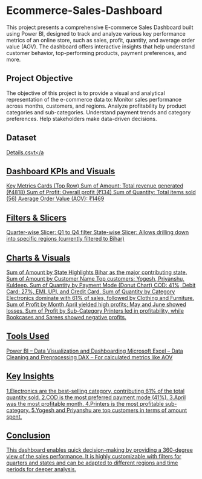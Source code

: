 # Ecommerce-Sales-Dashboard
This project presents a comprehensive E-commerce Sales Dashboard built using Power BI, designed to track and analyze various key performance metrics of an online store, such as sales, profit, quantity, and average order value (AOV). The dashboard offers interactive insights that help understand customer behavior, top-performing products, payment preferences, and more.

## Project Objective
The objective of this project is to provide a visual and analytical representation of the e-commerce data to:
Monitor sales performance across months, customers, and regions.
Analyze profitability by product categories and sub-categories.
Understand payment trends and category preferences.
Help stakeholders make data-driven decisions.

## Dataset
<a href="" target="_blank">Details.csvt</a

## Dashboard KPIs and Visuals
 Key Metrics Cards (Top Row)
Sum of Amount: Total revenue generated (₹4818)
Sum of Profit: Overall profit (₹134)
Sum of Quantity: Total items sold (56)
Average Order Value (AOV): ₹1469

## Filters & Slicers
Quarter-wise Slicer: Q1 to Q4 filter
State-wise Slicer: Allows drilling down into specific regions (currently filtered to Bihar)

## Charts & Visuals
Sum of Amount by State
Highlights Bihar as the major contributing state.
Sum of Amount by Customer Name
Top customers: Yogesh, Priyanshu, Kuldeep.
Sum of Quantity by Payment Mode (Donut Chart)
COD: 41%, Debit Card: 27%, EMI, UPI, and Credit Card.
Sum of Quantity by Category
Electronics dominate with 61% of sales, followed by Clothing and Furniture.
Sum of Profit by Month
April yielded high profits; May and June showed losses.
Sum of Profit by Sub-Category
Printers led in profitability, while Bookcases and Sarees showed negative profits.

## Tools Used
Power BI – Data Visualization and Dashboarding
Microsoft Excel – Data Cleaning and Preprocessing
DAX – For calculated metrics like AOV

## Key Insights
1.Electronics are the best-selling category, contributing 61% of the total quantity sold.
2.COD is the most preferred payment mode (41%).
3.April was the most profitable month.
4.Printers is the most profitable sub-category.
5.Yogesh and Priyanshu are top customers in terms of amount spent.

 ## Conclusion
This dashboard enables quick decision-making by providing a 360-degree view of the sales performance. It is highly customizable with filters for quarters and states and can be adapted to different regions and time periods for deeper analysis.


